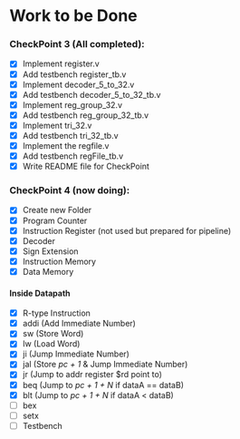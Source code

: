 # Work to be Done

### CheckPoint 3 (All completed):

- [x] Implement register.v
- [x] Add testbench register_tb.v
- [x] Implement decoder_5_to_32.v
- [x] Add testbench decoder_5_to_32_tb.v
- [x] Implement reg_group_32.v
- [x] Add testbench reg_group_32_tb.v
- [x] Implement tri_32.v
- [x] Add testbench tri_32_tb.v
- [x] Implement the regfile.v
- [x] Add testbench regFile_tb.v
- [x] Write README file for CheckPoint

### CheckPoint 4 (now doing):

- [x] Create new Folder
- [x] Program Counter
- [x] Instruction Register (not used but prepared for pipeline)
- [x] Decoder
- [x] Sign Extension
- [x] Instruction Memory
- [x] Data Memory

#### Inside Datapath

- [x] R-type Instruction
- [x] addi (Add Immediate Number)
- [x] sw (Store Word)
- [x] lw (Load Word)
- [x] ji (Jump Immediate Number) 
- [x] jal (Store *pc + 1* &  Jump Immediate Number)
- [x] jr (Jump to addr register $rd point to)
- [x] beq (Jump to *pc + 1 + N* if dataA == dataB)
- [x] blt (Jump to *pc + 1 + N* if dataA < dataB)
- [ ] bex
- [ ] setx
- [ ] Testbench
